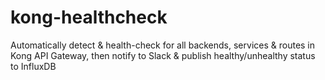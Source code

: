 # kong-healthcheck
Automatically detect &amp; health-check for all backends, services &amp; routes in Kong API Gateway, then notify to Slack &amp; publish healthy/unhealthy status to InfluxDB
